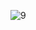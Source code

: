![9](https://github.com/HoangGuruu/devops-avanced-project/assets/111829092/2b87f734-f258-4b3d-bc0f-5a66edb10173)

 

